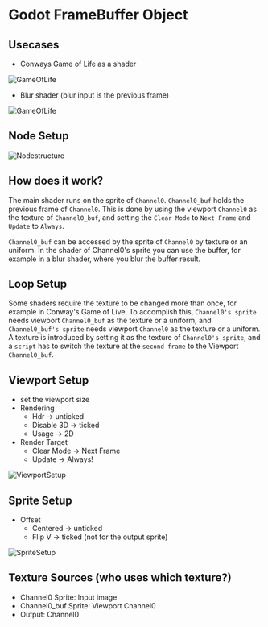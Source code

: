 # Godot FrameBuffer Object

## Usecases
* Conways Game of Life as a shader


![GameOfLife](https://user-images.githubusercontent.com/82725304/151081379-f8a105ab-a368-460a-bd99-fc4e79fc2ca9.png)
* Blur shader (blur input is the previous frame)


![GameOfLife](https://user-images.githubusercontent.com/82725304/151081630-cae03268-ece9-4558-af99-fedf9ad5b28a.png)

## Node Setup
![Nodestructure](https://user-images.githubusercontent.com/82725304/151080515-c89e50ee-0ce2-4faf-9f53-36b9126b9b23.PNG)

## How does it work?
The main shader runs on the sprite of ```Channel0```.
```Channel0_buf``` holds the previous frame of ```Channel0```.
This is done by using the viewport ```Channel0``` as the texture of 
```Channel0_buf```, and setting the ```Clear Mode``` to ```Next Frame``` and ```Update``` to ```Always```.

```Channel0_buf``` can be accessed by the sprite of ```Channel0``` by texture or an uniform.
In the shader of Channel0's sprite you can use the buffer, for example in a blur shader, where you blur the buffer result.

## Loop Setup
Some shaders require the texture to be changed more than once, for example in Conway's Game of Live.
To accomplish this, ```Channel0's sprite``` needs viewport ```Channel0_buf``` as the texture or a uniform,
and ```Channel0_buf's sprite``` needs viewport ```Channel0``` as the texture or a uniform.
A texture is introduced by setting it as the texture of ```Channel0's sprite```, and a ```script``` has to switch 
the texture at the ```second frame``` to the Viewport ```Channel0_buf```.

 
## Viewport Setup
* set the viewport size
* Rendering
  * Hdr -> unticked
  * Disable 3D -> ticked
  * Usage -> 2D
* Render Target
  * Clear Mode -> Next Frame
  * Update -> Always!


![ViewportSetup](https://user-images.githubusercontent.com/82725304/151080699-450d37b5-0202-4109-9779-138eb6163ff8.PNG)

  
## Sprite Setup
* Offset
  * Centered -> unticked
  * Flip V -> ticked (not for the output sprite)


![SpriteSetup](https://user-images.githubusercontent.com/82725304/151080934-fc185b5a-c748-409a-9b64-078b20b35835.PNG)
  
## Texture Sources (who uses which texture?)
* Channel0 Sprite: Input image
* Channel0_buf Sprite: Viewport Channel0
* Output: Channel0


